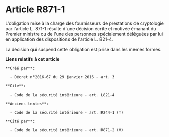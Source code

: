 # Article R871-1

L'obligation mise à la charge des fournisseurs de prestations de cryptologie par l'article L. 871-1 résulte d'une décision
écrite et motivée émanant du Premier ministre ou de l'une des personnes spécialement déléguées par lui en application des
dispositions de l'article L. 821-4. 

La décision qui suspend cette obligation est prise dans les mêmes formes.

**Liens relatifs à cet article**

	**Créé par**:

	  - Décret n°2016-67 du 29 janvier 2016 - art. 3

	**Cite**:

	  - Code de la sécurité intérieure - art. L821-4

	**Anciens textes**:

	  - Code de la sécurité intérieure - art. R244-1 (T)

	**Cité par**:

	  - Code de la sécurité intérieure - art. R871-2 (V)
